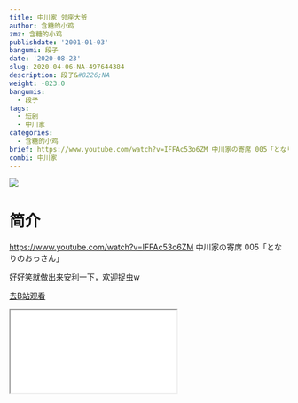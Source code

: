 ```yaml
---
title: 中川家 邻座大爷
author: 含糖的小鸡
zmz: 含糖的小鸡
publishdate: '2001-01-03'
bangumi: 段子
date: '2020-08-23'
slug: 2020-04-06-NA-497644384
description: 段子&#8226;NA
weight: -823.0
bangumis:
  - 段子
tags:
  - 短剧
  - 中川家
categories:
  - 含糖的小鸡
brief: https://www.youtube.com/watch?v=IFFAc53o6ZM 中川家の寄席 005「となりのおっさん」 好好笑就做出来安利一下，欢迎捉虫w
combi: 中川家
---
```

![](https://raw.githubusercontent.com/tcgriffith/owaraisite/master/static/tmpimg/75c8c67874248625f604381293d566cb0f0a31cb.jpg.480.jpg)
# 简介  
https://www.youtube.com/watch?v=IFFAc53o6ZM
中川家の寄席 005「となりのおっさん」

好好笑就做出来安利一下，欢迎捉虫w  

[去B站观看](https://www.bilibili.com/video/av497644384/)
<div class ="resp-container"><iframe class="testiframe" src="//player.bilibili.com/player.html?aid=497644384"", scrolling="no", allowfullscreen="true" > </iframe></div> 
